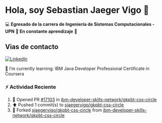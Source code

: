 # Hola, soy Sebastian Jaeger Vigo 👋

:computer: **Egresado de la carrera de Ingeniería de Sistemas Computacionales - UPN**
:pencil: **En constante aprendizaje** :rocket:

## Vias de contacto

<a href="https://www.linkedin.com/in/sebastian-jaeger-vigo-911339169/" target="_blank">
  <img src="https://img.shields.io/badge/LinkedIn-Conectar-blue?style=for-the-badge&logo=linkedin" alt="LinkedIn">
</a>

🌱 I’m currently learning: 
IBM Java Developer Professional Certificate in Coursera



### ⚡ Actividad Reciente
<!--RECENT_ACTIVITY:start-->
1. 💪 Opened PR [#17103](https://github.com/ibm-developer-skills-network/gkpbt-css-circle/pull/17103) in [ibm-developer-skills-network/gkpbt-css-circle](https://github.com/ibm-developer-skills-network/gkpbt-css-circle)<br>
2. ⬆️ Pushed 1 commit(s) to [sjaegervigo/gkpbt-css-circle](https://github.com/sjaegervigo/gkpbt-css-circle)<br>
3. 🔱 Forked [sjaegervigo/gkpbt-css-circle](https://github.com/sjaegervigo/gkpbt-css-circle) from [ibm-developer-skills-network/gkpbt-css-circle](https://github.com/ibm-developer-skills-network/gkpbt-css-circle)<br>
<!--RECENT_ACTIVITY:end-->


<!--
**sjaegervigo/sjaegervigo** is a ✨ _special_ ✨ repository because its `README.md` (this file) appears on your GitHub profile.

Here are some ideas to get you started:

- 🔭 I’m currently working on ...
- 🌱 I’m currently learning ...
- 👯 I’m looking to collaborate on ...
- 🤔 I’m looking for help with ...
- 💬 Ask me about ...
- 📫 How to reach me: ...
- 😄 Pronouns: ...
- ⚡ Fun fact: ...
-->
